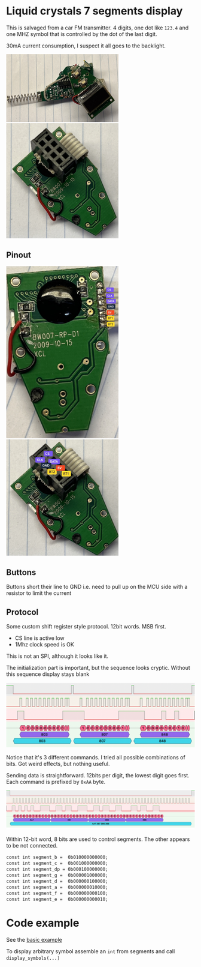 # Liquid crystals 7 segments display

This is salvaged from a car FM transmitter.
4 digits, one dot like `123.4` and one MHZ symbol that is controlled by the dot of the last digit.

30mA current consumption, I suspect it all goes to the backlight.

<img src="front.jpg" width="300"/>
<img src="back.jpg" width="300"/>

## Pinout

<img src="pinout.jpg" width="300"/>
<img src="pinout-connector.jpg" width="300"/>

## Buttons

Buttons short their line to GND i.e. need to pull up on the MCU side with a resistor to limit the current

## Protocol

Some custom shift register style protocol. 12bit words. MSB first. 

* CS line is active low
* 1Mhz clock speed is OK

This is not an SPI, although it looks like it.


The initialization part is important, but the sequence looks cryptic. Without this sequence display stays blank

<img src="initialization.png" width="600"/>

Notice that it's 3 different commands. I tried all possible combinations of bits. Got weird effects, but nothing useful.

Sending data is straightforward. 12bits per digit, the lowest digit goes first. Each command is prefixed by `0xAA` byte.

<img src="data.png" width="600"/>

Within 12-bit word, 8 bits are used to control segments. The other appears to be not connected.

```
const int segment_b =  0b010000000000;
const int segment_c =  0b001000000000;
const int segment_dp = 0b000100000000;
const int segment_g =  0b000001000000;
const int segment_d =  0b000000100000;
const int segment_a =  0b000000010000;
const int segment_f =  0b000000000100;
const int segment_e =  0b000000000010;
```


# Code example

See the [basic example](examples/basic.cpp)

To display arbitrary symbol assemble an `int` from segments and call `display_symbols(...)`

